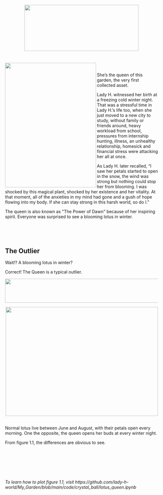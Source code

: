 <p align="center">
<img src="https://github.com/lady-h-world/My_Garden/blob/main/images/The_Queen_title.png" width="376" height="152" />
</p>

#

<p>
<img align="left" src="https://github.com/lady-h-world/My_Garden/blob/main/images/the_queen.png" width="300" height="410" />
<p>&nbsp;</p>

She’s the queen of this garden, the very first collected asset.
  
  
Lady H. witnessed her birth at a freezing cold winter night. That was a stressful time in Lady H.’s life too, when she just moved to a new city to study, without family or friends around, heavy workload from school, pressures from internship hunting, illness, an unhealthy relationship, homesick and financial stress were attacking her all at once. 
  
As Lady H. later recalled, “I saw her petals started to open in the snow, the wind was strong but nothing could stop her from blooming. I was shocked by this magical plant, shocked by her existence and her vitality. At that moment, all of the anxieties in my mind had gone and a gush of hope flowing into my body. If she can stay strong in this harsh world, so do I.”
  
The queen is also known as "The Power of Dawn" because of her inspiring spirit. Everyone was surprised to see a blooming lotus in winter.
</p>
<p>&nbsp;</p>
<p>&nbsp;</p>


## The Outlier

Wait!? A blooming lotus in winter? 

Correct! The Queen is a typical outlier.

<p align="left">
<img src="https://github.com/lady-h-world/My_Garden/blob/main/images/notes/outlier.png" width="766" height="79" />
</p>

<p>
<img align="right" src="https://github.com/lady-h-world/My_Garden/blob/main/images/The_Queen_images/outlier_plot.png" width="502" height="359" />
<p>&nbsp;</p>

Normal lotus live between June and August, with their petals open every morning. One the opposite, the queen opens her buds at every winter night.

From figure 1.1, the differences are obvious to see.

<p>&nbsp;</p>
<p>&nbsp;</p>
<p>&nbsp;</p>

<h6>To learn how to plot figure 1.1, visit https://github.com/lady-h-world/My_Garden/blob/main/code/crystal_ball/lotus_queen.ipynb</h6>

</p>




